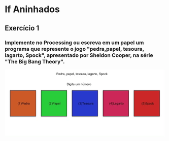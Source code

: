 # If Aninhados
## Exercício 1
### Implemente no Processing ou escreva em um papel um programa que represente o jogo "pedra,papel, tesoura, lagarto, Spock", apresentado por Sheldon Cooper, na série "The Big Bang Theory".
<img src="Exercicio_1/Exercicio_1.gif">
